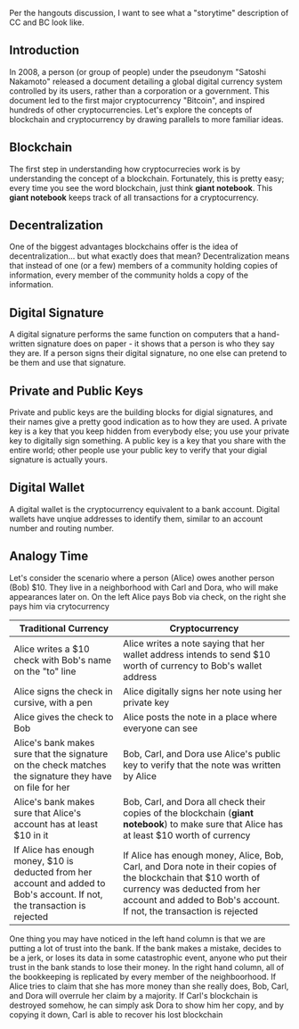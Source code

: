Per the hangouts discussion, I want to see what a "storytime" description of CC and BC look like.

## Introduction
In 2008, a person (or group of people) under the pseudonym "Satoshi Nakamoto" released a document detailing a global digital currency system controlled by its users, rather than a corporation or a government. This document led to the first major cryptocurrency "Bitcoin", and inspired hundreds of other cryptocurrencies.  Let's explore the concepts of blockchain and cryptocurrency by drawing parallels to more familiar ideas.

## Blockchain
The first step in understanding how cryptocurrecies work is by understanding the concept of a blockchain.  Fortunately, this is pretty easy; every time you see the word blockchain, just think **giant notebook**. This **giant notebook** keeps track of all transactions for a cryptocurrency.

## Decentralization
One of the biggest advantages blockchains offer is the idea of decentralization... but what exactly does that mean?  Decentralization means that instead of one (or a few) members of a community holding copies of information, every member of the community holds a copy of the information.

## Digital Signature
A digital signature performs the same function on computers that a hand-written signature does on paper - it shows that a person is who they say they are. If a person signs their digital signature, no one else can pretend to be them and use that signature.

## Private and Public Keys
Private and public keys are the building blocks for digial signatures, and their names give a pretty good indication as to how they are used.  A private key is a key that you keep hidden from everybody else; you use your private key to digitally sign something.  A public key is a key that you share with the entire world; other people use your public key to verify that your digial signature is actually yours.

## Digital Wallet
A digital wallet is the cryptocurrency equivalent to a bank account.  Digital wallets have unqiue addresses to identify them, similar to an account number and routing number.

## Analogy Time
Let's consider the scenario where a person (Alice) owes another person (Bob) $10.  They live in a neighborhood with Carl and Dora, who will make appearances later on.  On the left Alice pays Bob via check, on the right she pays him via crytocurrency

| Traditional Currency | Cryptocurrency |
| --- | --- |
| Alice writes a $10 check with Bob's name on the "to" line | Alice writes a note saying that her wallet address intends to send $10 worth of currency to Bob's wallet address |
| Alice signs the check in cursive, with a pen | Alice digitally signs her note using her private key |
| Alice gives the check to Bob | Alice posts the note in a place where everyone can see |
| Alice's bank makes sure that the signature on the check matches the signature they have on file for her | Bob, Carl, and Dora use Alice's public key to verify that the note was written by Alice |
| Alice's bank makes sure that Alice's account has at least $10 in it | Bob, Carl, and Dora all check their copies of the blockchain (**giant notebook**) to make sure that Alice has at least $10 worth of currency |
| If Alice has enough money, $10 is deducted from her account and added to Bob's account.  If not, the transaction is rejected | If Alice has enough money, Alice, Bob, Carl, and Dora note in their copies of the blockchain that $10 worth of currency was deducted from her account and added to Bob's account.  If not, the transaction is rejected |

One thing you may have noticed in the left hand column is that we are putting a lot of trust into the bank.  If the bank makes a mistake, decides to be a jerk, or loses its data in some catastrophic event, anyone who put their trust in the bank stands to lose their money.  In the right hand column, all of the bookkeeping is replicated by every member of the neighboorhood.  If Alice tries to claim that she has more money than she really does, Bob, Carl, and Dora will overrule her claim by a majority.  If Carl's blockchain is destroyed somehow, he can simply ask Dora to show him her copy, and by copying it down, Carl is able to recover his lost blockchain 
